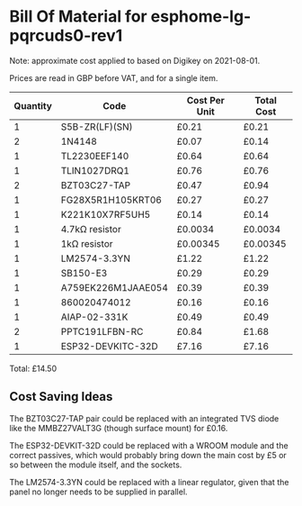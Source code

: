 <!--
SPDX-FileCopyrightText: 2021 Diego Elio Pettenò

SPDX-License-Identifier: 0BSD
-->

# Bill Of Material for esphome-lg-pqrcuds0-rev1

Note: approximate cost applied to based on Digikey on 2021-08-01.

Prices are read in GBP before VAT, and for a single item.

| Quantity | Code               | Cost Per Unit | Total Cost |
| -------- | ------------------ | ------------- | ---------- |
| 1        | S5B-ZR(LF)(SN)     | £0.21         | £0.21      |
| 2        | 1N4148             | £0.07         | £0.14      |
| 1        | TL2230EEF140       | £0.64         | £0.64      |
| 1        | TLIN1027DRQ1       | £0.76         | £0.76      |
| 2        | BZT03C27-TAP       | £0.47         | £0.94      |
| 1        | FG28X5R1H105KRT06  | £0.27         | £0.27      |
| 1        | K221K10X7RF5UH5    | £0.14         | £0.14      |
| 1        | 4.7kΩ resistor     | £0.0034       | £0.0034    |
| 1        | 1kΩ resistor       | £0.00345      | £0.00345   |
| 1        | LM2574-3.3YN       | £1.22         | £1.22      |
| 1        | SB150-E3           | £0.29         | £0.29      |
| 1        | A759EK226M1JAAE054 | £0.39         | £0.39      |
| 1        | 860020474012       | £0.16         | £0.16      |
| 1        | AIAP-02-331K       | £0.49         | £0.49      |
| 2        | PPTC191LFBN-RC     | £0.84         | £1.68      |
| 1        | ESP32-DEVKITC-32D  | £7.16         | £7.16      |

Total: £14.50

## Cost Saving Ideas

The BZT03C27-TAP pair could be replaced with an integrated TVS diode like the
MMBZ27VALT3G (though surface mount) for £0.16.

The ESP32-DEVKIT-32D could be replaced with a WROOM module and the correct
passives, which would probably bring down the main cost by £5 or so between
the module itself, and the sockets.

The LM2574-3.3YN could be replaced with a linear regulator, given that the
panel no longer needs to be supplied in parallel.
